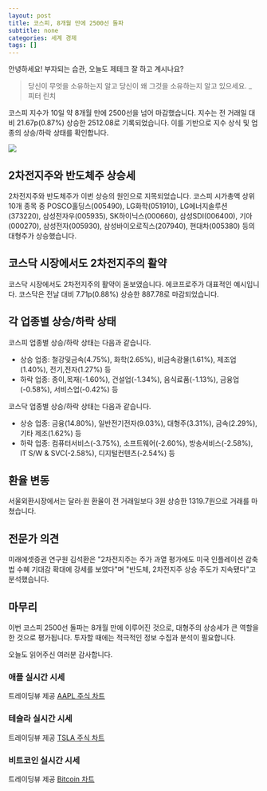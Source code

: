```yaml
---
layout: post
title: 코스피, 8개월 만에 2500선 돌파
subtitle: none
categories: 세계 경제
tags: []
---
```


안녕하세요! 부자되는 습관, 오늘도 제테크 잘 하고 계시나요?

> 당신이 무엇을 소유하는지 알고 당신이 왜 그것을 소유하는지 알고 있으세요. _ 피터 린치



코스피 지수가 10일 약 8개월 만에 2500선을 넘어 마감했습니다. 지수는 전 거래일 대비 21.67p(0.87%) 상승한 2512.08로 기록되었습니다. 이를 기반으로 지수 상식 및 업종의 상승/하락 상태를 확인합니다.



![](https://source.unsplash.com/800x450/?luxury)

##  2차전지주와 반도체주 상승세
2차전지주와 반도체주가 이번 상승의 원인으로 지목되었습니다. 코스피 시가총액 상위 10개 종목 중 POSCO홀딩스(005490), LG화학(051910), LG에너지솔루션(373220), 삼성전자우(005935), SK하이닉스(000660), 삼성SDI(006400), 기아(000270), 삼성전자(005930), 삼성바이오로직스(207940), 현대차(005380) 등의 대형주가 상승했습니다.

## 코스닥 시장에서도 2차전지주의 활약
코스닥 시장에서도 2차전지주의 활약이 돋보였습니다. 에코프로주가 대표적인 예시입니다. 코스닥은 전날 대비 7.71p(0.88%) 상승한 887.78로 마감되었습니다.

## 각 업종별 상승/하락 상태
코스피 업종별 상승/하락 상태는 다음과 같습니다.
- 상승 업종: 철강및금속(4.75%), 화학(2.65%), 비금속광물(1.61%), 제조업(1.40%), 전기,전자(1.27%) 등
- 하락 업종: 종이,목재(-1.60%), 건설업(-1.34%), 음식료품(-1.13%), 금융업(-0.58%), 서비스업(-0.42%) 등

코스닥 업종별 상승/하락 상태는 다음과 같습니다.
- 상승 업종: 금융(14.80%), 일반전기전자(9.03%), 대형주(3.31%), 금속(2.29%), 기타 제조(1.62%) 등
- 하락 업종: 컴퓨터서비스(-3.75%), 소프트웨어(-2.60%), 방송서비스(-2.58%), IT S/W &amp; SVC(-2.58%), 디지털컨텐츠(-2.54%) 등

## 환율 변동
서울외환시장에서는 달러·원 환율이 전 거래일보다 3원 상승한 1319.7원으로 거래를 마쳤습니다.

## 전문가 의견
미래에셋증권 연구원 김석환은 "2차전지주는 주가 과열 평가에도 미국 인플레이션 감축법 수혜 기대감 확대에 강세를 보였다"며 "반도체, 2차전지주 상승 주도가 지속됐다"고 분석했습니다.

## 마무리
이번 코스피 2500선 돌파는 8개월 만에 이루어진 것으로, 대형주의 상승세가 큰 역할을 한 것으로 평가됩니다. 투자할 때에는 적극적인 정보 수집과 분석이 필요합니다.

오늘도 읽어주신 여러분 감사합니다.

### 애플 실시간 시세


<!-- TradingView Widget BEGIN -->
<div class="tradingview-widget-container">
  <div id="tradingview_6a264"></div>
  <div class="tradingview-widget-copyright">트레이딩뷰 제공 <a href="https://kr.tradingview.com/symbols/NASDAQ-AAPL/" rel="noopener" target="_blank"><span class="blue-text">AAPL 주식 차트</span></a></div>
  <script type="text/javascript" src="https://s3.tradingview.com/tv.js"></script>
  <script type="text/javascript">
  new TradingView.widget(
  {
  "autosize": true,
  "symbol": "NASDAQ:AAPL",
  "interval": "D",
  "timezone": "Asia/Seoul",
  "theme": "light",
  "style": "1",
  "locale": "kr",
  "toolbar_bg": "#f1f3f6",
  "enable_publishing": false,
  "hide_top_toolbar": true,
  "hide_legend": true,
  "save_image": false,
  "container_id": "tradingview_6a264"
}
  );
  </script>
</div>
<!-- TradingView Widget END -->


### 테슬라 실시간 시세


<!-- TradingView Widget BEGIN -->
<div class="tradingview-widget-container">
  <div id="tradingview_39d77"></div>
  <div class="tradingview-widget-copyright">트레이딩뷰 제공 <a href="https://kr.tradingview.com/symbols/NASDAQ-TSLA/" rel="noopener" target="_blank"><span class="blue-text">TSLA 주식 차트</span></a></div>
  <script type="text/javascript" src="https://s3.tradingview.com/tv.js"></script>
  <script type="text/javascript">
  new TradingView.widget(
  {
  "autosize": true,
  "symbol": "NASDAQ:TSLA",
  "interval": "D",
  "timezone": "Asia/Seoul",
  "theme": "light",
  "style": "1",
  "locale": "kr",
  "toolbar_bg": "#f1f3f6",
  "enable_publishing": false,
  "hide_top_toolbar": true,
  "hide_legend": true,
  "save_image": false,
  "container_id": "tradingview_39d77"
}
  );
  </script>
</div>
<!-- TradingView Widget END -->


### 비트코인 실시간 시세


<!-- TradingView Widget BEGIN -->
<div class="tradingview-widget-container">
  <div id="tradingview_3f91e"></div>
  <div class="tradingview-widget-copyright">트레이딩뷰 제공 <a href="https://kr.tradingview.com/symbols/BTCUSD/?exchange=BITSTAMP" rel="noopener" target="_blank"><span class="blue-text">Bitcoin 차트</span></a></div>
  <script type="text/javascript" src="https://s3.tradingview.com/tv.js"></script>
  <script type="text/javascript">
  new TradingView.widget(
  {
  "autosize": true,
  "symbol": "BITSTAMP:BTCUSD",
  "interval": "D",
  "timezone": "Asia/Seoul",
  "theme": "light",
  "style": "1",
  "locale": "kr",
  "toolbar_bg": "#f1f3f6",
  "enable_publishing": false,
  "hide_top_toolbar": true,
  "hide_legend": true,
  "save_image": false,
  "container_id": "tradingview_3f91e"
}
  );
  </script>
</div>
<!-- TradingView Widget END -->

